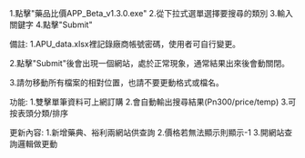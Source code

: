 1.點擊"藥品比價APP_Beta_v1.3.0.exe"
2.從下拉式選單選擇要搜尋的類別
3.輸入關鍵字
4.點擊"Submit"

備註:
1.APU_data.xlsx裡記錄廠商帳號密碼，使用者可自行變更。

2.點擊"Submit"後會出現一個網站，處於正常現象，通常結果出來後會動關閉。

3.請勿移動所有檔案的相對位置，也請不要更動格式或檔名。

功能:
1.雙擊單筆資料可上網訂購
2.會自動輸出搜尋結果(Pn300/price/temp)
3.可按表頭分類/排序

更新內容:
1.新增藥典、裕利兩網站供查詢
2.價格若無法顯示則顯示-1
3.開網站查詢邏輯做更動